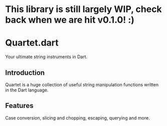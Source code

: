 # This library is still largely WIP, check back when we are hit v0.1.0! :)

# Quartet.dart

Your ultimate string instruments in Dart.

## Introduction

Quartet is a huge collection of useful string manipulation functions written in the Dart language.

## Features

Case conversion, slicing and chopping, escaping, querying and more.


